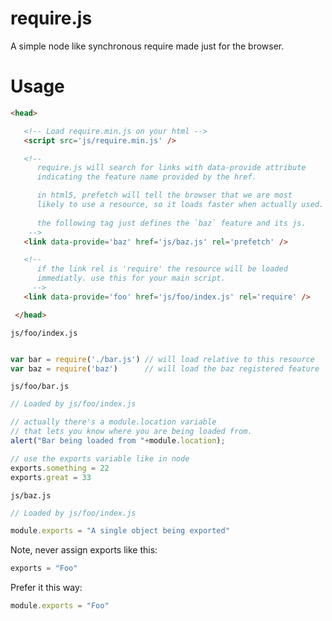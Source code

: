 require.js
==========

A simple node like synchronous require made just for the browser.


Usage
=====

```html
<head>

   <!-- Load require.min.js on your html -->
   <script src='js/require.min.js' />

   <!--
      require.js will search for links with data-provide attribute
      indicating the feature name provided by the href.

      in html5, prefetch will tell the browser that we are most
      likely to use a resource, so it loads faster when actually used.
      
      the following tag just defines the `baz` feature and its js.
    -->
   <link data-provide='baz' href='js/baz.js' rel='prefetch' />

   <!--
      if the link rel is 'require' the resource will be loaded
      immediatly. use this for your main script.
     -->
   <link data-provide='foo' href='js/foo/index.js' rel='require' />

 </head>
```

<code>js/foo/index.js</code>
```js

var bar = require('./bar.js') // will load relative to this resource
var baz = require('baz')      // will load the baz registered feature

```

<code>js/foo/bar.js</code>
```js
// Loaded by js/foo/index.js

// actually there's a module.location variable
// that lets you know where you are being loaded from.
alert("Bar being loaded from "+module.location);

// use the exports variable like in node
exports.something = 22
exports.great = 33
```

<code>js/baz.js</code>
```js
// Loaded by js/foo/index.js

module.exports = "A single object being exported"
```

Note, never assign exports like this:
```js
exports = "Foo"
```

Prefer it this way:
```js
module.exports = "Foo"
```
